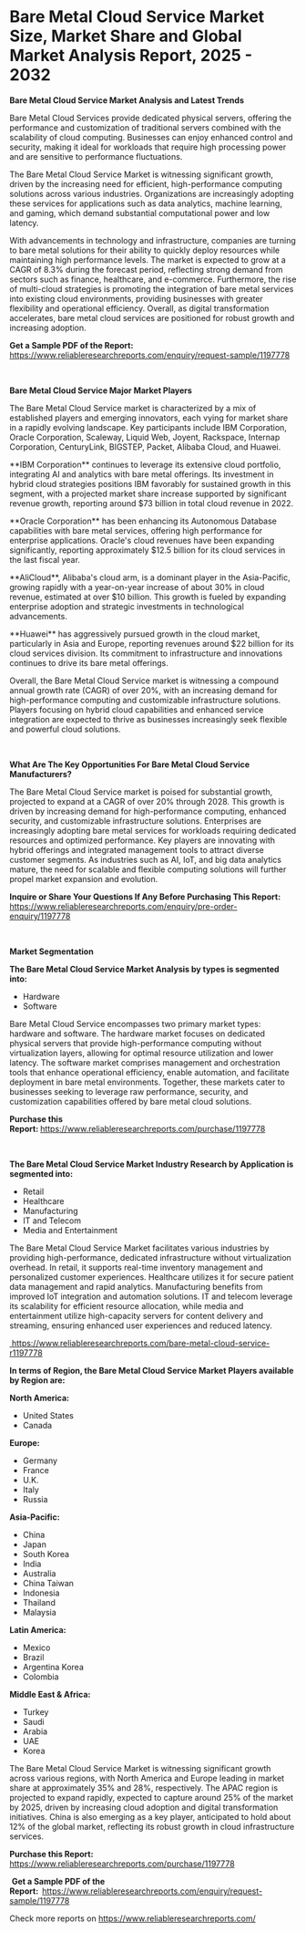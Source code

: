 <p><h1>Bare Metal Cloud Service Market Size, Market Share and Global Market Analysis Report, 2025 - 2032</h1></p><p><strong>Bare Metal Cloud Service Market Analysis and Latest Trends</strong></p>
<p><p>Bare Metal Cloud Services provide dedicated physical servers, offering the performance and customization of traditional servers combined with the scalability of cloud computing. Businesses can enjoy enhanced control and security, making it ideal for workloads that require high processing power and are sensitive to performance fluctuations.</p><p>The Bare Metal Cloud Service Market is witnessing significant growth, driven by the increasing need for efficient, high-performance computing solutions across various industries. Organizations are increasingly adopting these services for applications such as data analytics, machine learning, and gaming, which demand substantial computational power and low latency.</p><p>With advancements in technology and infrastructure, companies are turning to bare metal solutions for their ability to quickly deploy resources while maintaining high performance levels. The market is expected to grow at a CAGR of 8.3% during the forecast period, reflecting strong demand from sectors such as finance, healthcare, and e-commerce. Furthermore, the rise of multi-cloud strategies is promoting the integration of bare metal services into existing cloud environments, providing businesses with greater flexibility and operational efficiency. Overall, as digital transformation accelerates, bare metal cloud services are positioned for robust growth and increasing adoption.</p></p>
<p><strong>Get a Sample PDF of the Report:&nbsp;</strong> <a href="https://www.reliableresearchreports.com/enquiry/request-sample/1197778?utm_campaign=2208&utm_medium=2&utm_source=Github&utm_content=ia&utm_term=08042025&utm_id=bare-metal-cloud-service">https://www.reliableresearchreports.com/enquiry/request-sample/1197778</a></p>
<p>&nbsp;</p>
<p><strong>Bare Metal Cloud Service Major Market Players</strong></p>
<p><p>The Bare Metal Cloud Service market is characterized by a mix of established players and emerging innovators, each vying for market share in a rapidly evolving landscape. Key participants include IBM Corporation, Oracle Corporation, Scaleway, Liquid Web, Joyent, Rackspace, Internap Corporation, CenturyLink, BIGSTEP, Packet, Alibaba Cloud, and Huawei.</p><p>**IBM Corporation** continues to leverage its extensive cloud portfolio, integrating AI and analytics with bare metal offerings. Its investment in hybrid cloud strategies positions IBM favorably for sustained growth in this segment, with a projected market share increase supported by significant revenue growth, reporting around $73 billion in total cloud revenue in 2022.</p><p>**Oracle Corporation** has been enhancing its Autonomous Database capabilities with bare metal services, offering high performance for enterprise applications. Oracle's cloud revenues have been expanding significantly, reporting approximately $12.5 billion for its cloud services in the last fiscal year.</p><p>**AliCloud**, Alibaba's cloud arm, is a dominant player in the Asia-Pacific, growing rapidly with a year-on-year increase of about 30% in cloud revenue, estimated at over $10 billion. This growth is fueled by expanding enterprise adoption and strategic investments in technological advancements.</p><p>**Huawei** has aggressively pursued growth in the cloud market, particularly in Asia and Europe, reporting revenues around $22 billion for its cloud services division. Its commitment to infrastructure and innovations continues to drive its bare metal offerings.</p><p>Overall, the Bare Metal Cloud Service market is witnessing a compound annual growth rate (CAGR) of over 20%, with an increasing demand for high-performance computing and customizable infrastructure solutions. Players focusing on hybrid cloud capabilities and enhanced service integration are expected to thrive as businesses increasingly seek flexible and powerful cloud solutions.</p></p>
<p>&nbsp;</p>
<p><strong>What Are The Key Opportunities For Bare Metal Cloud Service Manufacturers?</strong></p>
<p><p>The Bare Metal Cloud Service market is poised for substantial growth, projected to expand at a CAGR of over 20% through 2028. This growth is driven by increasing demand for high-performance computing, enhanced security, and customizable infrastructure solutions. Enterprises are increasingly adopting bare metal services for workloads requiring dedicated resources and optimized performance. Key players are innovating with hybrid offerings and integrated management tools to attract diverse customer segments. As industries such as AI, IoT, and big data analytics mature, the need for scalable and flexible computing solutions will further propel market expansion and evolution.</p></p>
<p><strong>Inquire or Share Your Questions If Any Before Purchasing This Report:</strong> <a href="https://www.reliableresearchreports.com/enquiry/pre-order-enquiry/1197778?utm_campaign=2208&utm_medium=2&utm_source=Github&utm_content=ia&utm_term=08042025&utm_id=bare-metal-cloud-service">https://www.reliableresearchreports.com/enquiry/pre-order-enquiry/1197778</a></p>
<p>&nbsp;</p>
<p><strong>Market Segmentation</strong></p>
<p><strong>The Bare Metal Cloud Service Market Analysis by types is segmented into:</strong></p>
<p><ul><li>Hardware</li><li>Software</li></ul></p>
<p><p>Bare Metal Cloud Service encompasses two primary market types: hardware and software. The hardware market focuses on dedicated physical servers that provide high-performance computing without virtualization layers, allowing for optimal resource utilization and lower latency. The software market comprises management and orchestration tools that enhance operational efficiency, enable automation, and facilitate deployment in bare metal environments. Together, these markets cater to businesses seeking to leverage raw performance, security, and customization capabilities offered by bare metal cloud solutions.</p></p>
<p><strong>Purchase this Report:&nbsp;</strong><a href="https://www.reliableresearchreports.com/purchase/1197778?utm_campaign=2208&utm_medium=2&utm_source=Github&utm_content=ia&utm_term=08042025&utm_id=bare-metal-cloud-service">https://www.reliableresearchreports.com/purchase/1197778</a></p>
<p>&nbsp;</p>
<p><strong>The Bare Metal Cloud Service Market Industry Research by Application is segmented into:</strong></p>
<p><ul><li>Retail</li><li>Healthcare</li><li>Manufacturing</li><li>IT and Telecom</li><li>Media and Entertainment</li></ul></p>
<p><p>The Bare Metal Cloud Service Market facilitates various industries by providing high-performance, dedicated infrastructure without virtualization overhead. In retail, it supports real-time inventory management and personalized customer experiences. Healthcare utilizes it for secure patient data management and rapid analytics. Manufacturing benefits from improved IoT integration and automation solutions. IT and telecom leverage its scalability for efficient resource allocation, while media and entertainment utilize high-capacity servers for content delivery and streaming, ensuring enhanced user experiences and reduced latency.</p></p>
<p><a href="https://www.reliableresearchreports.com/bare-metal-cloud-service-r1197778?utm_campaign=2208&utm_medium=2&utm_source=Github&utm_content=ia&utm_term=08042025&utm_id=bare-metal-cloud-service">&nbsp;https://www.reliableresearchreports.com/bare-metal-cloud-service-r1197778</a></p>
<p><strong>In terms of Region, the Bare Metal Cloud Service Market Players available by Region are:</strong></p>
<p>
    <p> <strong> North America: </strong>
        <ul>
            <li>United States</li>
            <li>Canada</li>
        </ul>
        </p> 
    <p> <strong> Europe: </strong>
        <ul>
            <li>Germany</li>
            <li>France</li>
            <li>U.K.</li>
            <li>Italy</li>
            <li>Russia</li>
        </ul>
        </p> 
    <p> <strong> Asia-Pacific: </strong>
        <ul>
            <li>China</li>
            <li>Japan</li>
            <li>South Korea</li>
            <li>India</li>
            <li>Australia</li>
            <li>China Taiwan</li>
            <li>Indonesia</li>
            <li>Thailand</li>
            <li>Malaysia</li>
        </ul>
        </p> 
    <p> <strong> Latin America: </strong>
        <ul>
            <li>Mexico</li>
            <li>Brazil</li>
            <li>Argentina Korea</li>
            <li>Colombia</li>
        </ul>
        </p> 
    <p> <strong> Middle East & Africa: </strong>
        <ul>
            <li>Turkey</li>
            <li>Saudi</li>
            <li>Arabia</li>
            <li>UAE</li>
            <li>Korea</li>
        </ul>
    </p>
    </p>
<p><p>The Bare Metal Cloud Service Market is witnessing significant growth across various regions, with North America and Europe leading in market share at approximately 35% and 28%, respectively. The APAC region is projected to expand rapidly, expected to capture around 25% of the market by 2025, driven by increasing cloud adoption and digital transformation initiatives. China is also emerging as a key player, anticipated to hold about 12% of the global market, reflecting its robust growth in cloud infrastructure services.</p></p>
<p><strong>Purchase this Report: </strong><a href="https://www.reliableresearchreports.com/purchase/1197778?utm_campaign=2208&utm_medium=2&utm_source=Github&utm_content=ia&utm_term=08042025&utm_id=bare-metal-cloud-service">https://www.reliableresearchreports.com/purchase/1197778</a></p>
<p>&nbsp;<strong>Get a Sample PDF of the Report:&nbsp;&nbsp;</strong><a href="https://www.reliableresearchreports.com/enquiry/request-sample/1197778?utm_campaign=2208&utm_medium=2&utm_source=Github&utm_content=ia&utm_term=08042025&utm_id=bare-metal-cloud-service">https://www.reliableresearchreports.com/enquiry/request-sample/1197778</a></p>
<p><strong></strong></p>
<p>Check more reports on <a href="https://www.reliableresearchreports.com/?utm_campaign=2208&utm_medium=2&utm_source=Github&utm_content=ia&utm_term=08042025&utm_id=bare-metal-cloud-service">https://www.reliableresearchreports.com/</a></p>